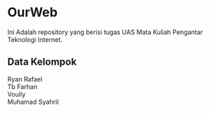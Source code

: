 # OurWeb
Ini Adalah repository yang berisi tugas UAS Mata Kuliah Pengantar Teknologi Internet.

<h2> Data Kelompok</h2>
<p> Ryan Rafael<br>
    Tb Farhan<br>
    Voully<br>
    Muhamad Syahril<br>
  </p>
